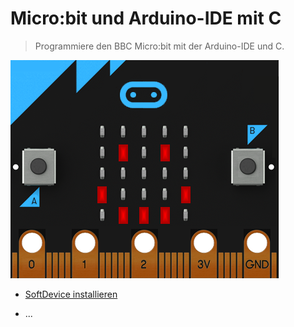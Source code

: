 # Micro:bit und Arduino-IDE mit C

> Programmiere den BBC Micro:bit mit der Arduino-IDE und C.

![MICROBIT HAPPY](softdevice/bilder/micro_bit_happy.png)

* [SoftDevice installieren](softdevice/readme.md)

* ...
